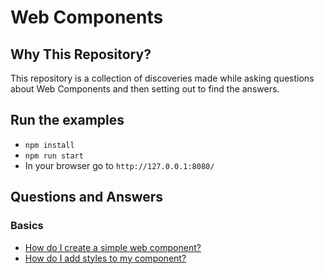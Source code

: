 # Web Components

## Why This Repository?

This repository is a collection of discoveries made while asking questions about Web Components and then setting out to find the answers.

## Run the examples

- `npm install`
- `npm run start`
- In your browser go to `http://127.0.0.1:8080/`

## Questions and Answers

### Basics

- [How do I create a simple web component?](hello-world/README.md)
- [How do I add styles to my component?](hello-world-styles/README.md)
